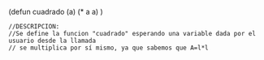 (defun cuadrado (a)
	(* a a)
	)


	//DESCRIPCION:
	//Se define la funcion "cuadrado" esperando una variable dada por el usuario desde la llamada 
	// se multiplica por sí mismo, ya que sabemos que A=l*l